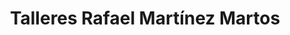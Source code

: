 ---
title: "Talleres Rafael Martínez Martos"
url: /dolar/talleres-rafael-martinez-martos/
shop: Autowerkstatt
---